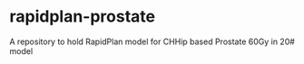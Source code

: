 # rapidplan-prostate
A repository to hold RapidPlan model for CHHip based Prostate 60Gy in 20# model
